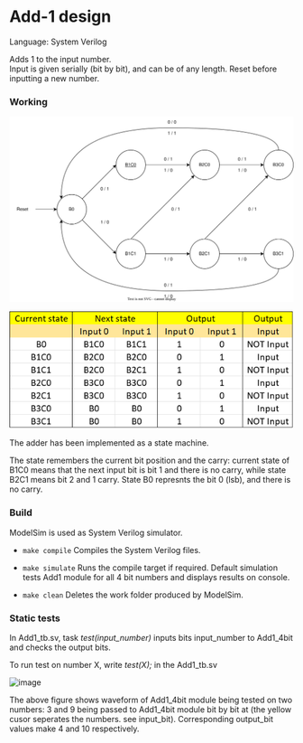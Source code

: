 
# Add-1 design
Language: System Verilog

Adds 1 to the input number.\
Input is given serially (bit by bit), and can be of any length. Reset before inputting a new number.

### Working
![image](Add1.drawio.svg)

![image](state_table.png)

The adder has been implemented as a state machine.

The state remembers the current bit position and the carry: current state of B1C0 means that the next input bit is bit 1 and there is no carry, while state B2C1 means bit 2 and 1 carry. State B0 represnts the bit 0 (lsb), and there is no carry.

### Build
ModelSim is used as System Verilog simulator.
- `make compile` 
Compiles the System Verilog files.

- `make simulate`
Runs the compile target if required. Default simulation tests Add1 module for all 4 bit numbers and displays results on console.

- `make clean`
Deletes the work folder produced by ModelSim.

### Static tests
In Add1_tb.sv, task *test(input_number)* inputs bits input_number to Add1_4bit and checks the output bits.

To run test on number X, write *test(X);* in the Add1_tb.sv

![image](example_wave.png)

The above figure shows waveform of Add1_4bit module being tested on two numbers: 3 and 9 being passed to Add1_4bit module bit by bit at (the yellow cusor seperates the numbers. see input_bit). Corresponding output_bit values make 4 and 10 respectively.